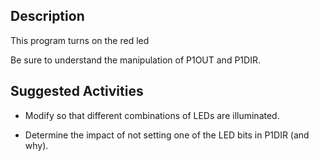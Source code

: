## Description
This program turns on the red led

Be sure to understand the manipulation of P1OUT and P1DIR.

## Suggested Activities

* Modify so that different combinations of LEDs are illuminated.

* Determine the impact of not setting one of the LED bits in P1DIR (and why). 